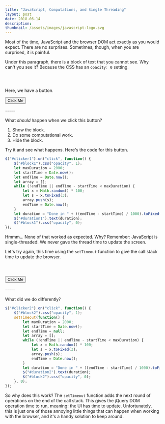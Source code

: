 ```yaml
---
title: "JavaScript, Computations, and Single Threading"
layout: post
date: 2018-06-14
description:
thumbnail: /assets/images/javascript-logo.svg
---
```


Most of the time, JavaScript and the browser DOM act exactly as you would expect. There are no surprises. Sometimes, though, when you are surprised, it is painful.

Under this paragraph, there is a block of text that you cannot see. Why can't you see it? Because the CSS has an `opacity: 0` setting.

<div id="block1" style="background-color: #abc6f2; color: #113877; padding: 6px 10px; opacity: 0; border: 1px solid #113877; border-radius: 5px; margin-bottom: 10px;">Doing very important stuff...</div>

Here, we have a button.

<button id="clicker1">Click Me</button>

<p id="duration1">-----</p>

What _should_ happen when we click this button?

1. Show the block.
2. Do some computational work.
3. Hide the block.

Try it and see what happens. Here's the code for this button.

```js
$("#clicker1").on("click", function() {
    $("#block1").css("opacity", 1);
    let maxDuration = 2000;
    let startTime = Date.now();
    let endTime = Date.now();
    let array = [];
    while (!endTime || endTime - startTime < maxDuration) {
        let x = Math.random() * 100;
        let s = x.toFixed(3);
        array.push(s);
        endTime = Date.now();
    }
    let duration = "Done in " + ((endTime - startTime) / 1000).toFixed(3) + " seconds";
    $("#duration1").text(duration);
    $("#block1").css("opacity", 0);
});
```

Hmmm... None of that worked as expected. Why? Remember: JavaScript is single-threaded. We never gave the thread time to update the screen.

Let's try again, this time using the `setTimeout` function to give the call stack time to update the browser.

<div id="block2" style="background-color: #ffc9c9; color: #a02020; padding: 6px 10px; opacity: 0; border: 1px solid #a02020; border-radius: 5px; margin-bottom: 10px;">Doing very important stuff...</div>
<button id="clicker2">Click Me</button>

<p id="duration2">-----</p>

What did we do differently?

```js
$("#clicker2").on("click", function() {
    $("#block2").css("opacity", 1);
    setTimeout(function() {
        let maxDuration = 2000;
        let startTime = Date.now();
        let endTime = null;
        let array = [];
        while (!endTime || endTime - startTime < maxDuration) {
            let x = Math.random() * 100;
            let s = x.toFixed(3);
            array.push(s);
            endTime = Date.now();
        }
        let duration = "Done in " + ((endTime - startTime) / 1000).toFixed(3) + " seconds";
        $("#duration2").text(duration);
        $("#block2").css("opacity", 0);
    }, 0);
});
```

So why does this work? The `setTimeout` function adds the next round of operations on the end of the call stack. This gives the jQuery DOM operation time to run, meaning: the UI has time to update. Unfortunately, this is just one of those annoying little things that can happen when working with the browser, and it's a handy solution to keep around.

<script src="https://unpkg.com/jquery@3.3.1/dist/jquery.js"></script>
<script src="/assets/js/show-hide-delay.js"></script>
